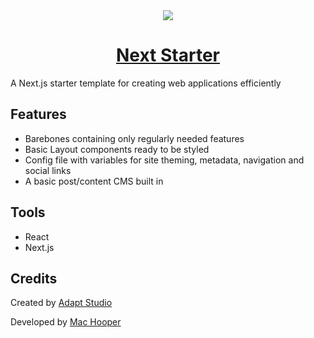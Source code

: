 <div align="center">
<a href={projecturl}>
  <picture>
    <source 
      srcset="/public/icons/logo-dark.svg" 
      media="(prefers-color-scheme: dark)">
    <img src="/public/icons/logo.svg">
  </picture>
  <h1>Next Starter</h1>
</a>
</div>

A Next.js starter template for creating web applications efficiently

## Features
- Barebones containing only regularly needed features
- Basic Layout components ready to be styled
- Config file with variables for site theming, metadata, navigation and social links
- A basic post/content CMS built in

## Tools
- React
- Next.js

## Credits
Created by [Adapt Studio](https://adaptstudio.co.uk) 

Developed by [Mac Hooper](https://machooper.tech)
